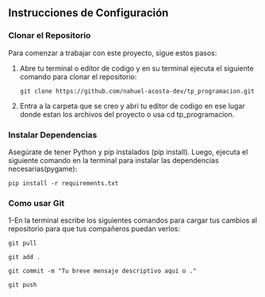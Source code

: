 ## Instrucciones de Configuración

### Clonar el Repositorio

Para comenzar a trabajar con este proyecto, sigue estos pasos:

1. Abre tu terminal o editor de codigo y en su terminal ejecuta el siguiente comando para clonar el repositorio:

    ```En la terminal escribe y dale enter:
    git clone https://github.com/nahuel-acosta-dev/tp_programacion.git
    ```
2. Entra a la carpeta que se creo y abri tu editor de codigo en ese lugar donde estan los archivos del proyecto o usa cd tp_programacion.


### Instalar Dependencias

Asegúrate de tener Python y pip instalados (pip install). Luego, ejecuta el siguiente comando en la terminal para instalar las dependencias necesarias(pygame):
```En la terminal escribe y dale enter:
pip install -r requirements.txt
```

### Como usar Git

1-En la terminal escribe los siguientes comandos para cargar tus cambios al repositorio para que tus compañeros puedan verlos:
```Antes de comenzar a trabajar en tu código, es una buena práctica obtener los cambios más recientes de tus compañeros. Utiliza el siguiente comando:
git pull
```
```Una vez que hayas realizado cambios en tu código y estés listo para compartirlos, sigue estos pasos:
git add .
```
```Agrega un breve mensaje descriptivo que explique los cambios que realizaste o simplemente un .:
git commit -m "Tu breve mensaje descriptivo aquí o ."
```
```Este comando enviará tus cambios al repositorio para que tus compañeros puedan verlos y descargarlos en su proyecto:
git push
```
